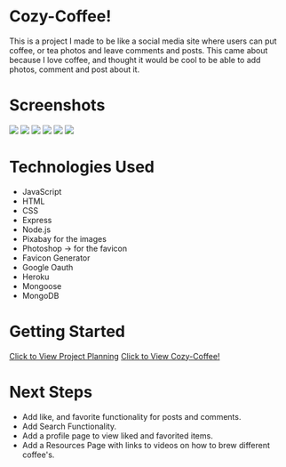 # Cozy-Coffee!
This is a project I made to be like a social media site where users can put coffee, or tea photos and leave comments and posts. This came about because I love coffee, and thought it would be cool to be able to add photos, comment and post about it.

# Screenshots

<img src="public/images/submit_post.jpg">
<img src="public/images/feed.jpg">
<img src="public/images/post_comment.jpg">
<img src="public/images/Desktop_Feed.png">
<img src="public/images/desktop_homepage.png">
<img src="public/images/Desktop_post.png">


# Technologies Used

- JavaScript
- HTML
- CSS
- Express
- Node.js
- Pixabay for the images
- Photoshop -> for the favicon
- Favicon Generator
- Google Oauth
- Heroku
- Mongoose
- MongoDB


# Getting Started

[Click to View Project Planning](https://trello.com/b/DBXm5CF9/project2-coffee)
[Click to View Cozy-Coffee!](https://cozy-coffee-eac9417947f1.herokuapp.com/)

# Next Steps

- Add like, and favorite functionality for posts and comments.
- Add Search Functionality.
- Add a profile page to view liked and favorited items.
- Add a Resources Page with links to videos on how to brew different coffee's. 
